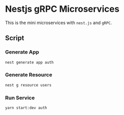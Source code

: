# Nestjs gRPC Microservices

This is the mini microservices with `nest.js` and `gRPC`.

## Script

### Generate App

```bash
nest generate app auth
```

### Generate Resource

```bash
nest g resource users
```

### Run Service

```bash
yarn start:dev auth
```
